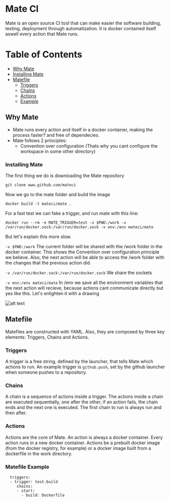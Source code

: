 Mate CI
===================

Mate is an open source CI tool that can make easier the software building, testing, deployment through automatization. It is docker contained itself aswell every action that Mate runs. 

Table of Contents
=================

  * [Why Mate](#why-mate)
  * [Installing Mate](#installing-mate)
  * [Matefile](#matefile)
    * [Triggers](#triggers)
    * [Chains](#chains)
    * [Actions](#actions)
    * [Example](#matefile-example)


## Why Mate
- Mate runs every action and itself in a docker container, making the process faster? and free of dependecies. 
- Mate follows 2 principles: 
  - Convention over configuration (Thats why you cant configure the workspace in some other directory)

### Installing Mate
The first thing we do is downloading the Mate repository

``` git clone www.github.com/mateci ```

Now we go to the mate folder and build the image 

```docker build -t mateci/mate .```

For a fast test we can fake a trigger, and run mate with this line: 

```docker run --rm -e MATE_TRIGGER=test -v $PWD:/work -v /var/run/docker.sock:/var/run/docker.sock -v env:/env mateci/mate```

But let's explain this more slow. 

``` -v $PWD:/work ``` The current folder will be shared with the /work folder in the docker container. This shows the Convention over configuration principle we believe. Also, the next action will be able to access the /work folder with the changes that the previous action did. 

``` -v /var/run/docker.sock:/var/run/docker.sock ``` We share the sockets 

``` -v env:/env mateci/mate ``` In /env we save all the environment variables that the next action will recieve, because actions cant communicate directly but yes like this. Let's enlighten it with a drawing


![alt text](https://github.com/fonyc/matest/blob/master/Untitled%20Diagram%20(2).png)



## Matefile
Matefiles are constructed with YAML. Also, they are composed by three key elements: Triggers, Chains and Actions. 

### Triggers
A trigger is a free string, defined by the launcher, that tells Mate which actions to run. An example trigger is ```github.push```, set by the github launcher when someone pushes to a repository.

### Chains
A chain is a sequence of actions inside a trigger. The actions inside a chain are executed sequentially, one after the other, if an action fails, the chain ends and the next one is executed. The first chain to run is always run and then after.

### Actions
Actions are the core of Mate. An action is always a docker container. Every action runs in a new docker container. Actions be a prebuilt docker image (from the docker registry, for example) or a docker image built from a dockerfile in the work directory.


### Matefile Example


```
  triggers:
  - trigger: test.build
     chains:
     - start:
       - build: Dockerfile
```









 
